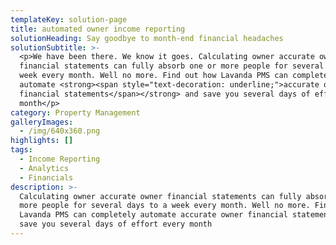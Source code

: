 ```yaml
---
templateKey: solution-page
title: automated owner income reporting
solutionHeading: Say goodbye to month-end financial headaches
solutionSubtitle: >-
  <p>We have been there. We know it goes. Calculating owner accurate owner
  financial statements can fully absorb one or more people for several days to a
  week every month. Well no more. Find out how Lavanda PMS can completely
  automate <strong><span style="text-decoration: underline;">accurate owner
  financial statements</span></strong> and save you several days of effort every
  month</p>
category: Property Management
galleryImages:
  - /img/640x360.png
highlights: []
tags:
  - Income Reporting
  - Analytics
  - Financials
description: >-
  Calculating owner accurate owner financial statements can fully absorb one or
  more people for several days to a week every month. Well no more. Find out how
  Lavanda PMS can completely automate accurate owner financial statements and
  save you several days of effort every month
---
```


